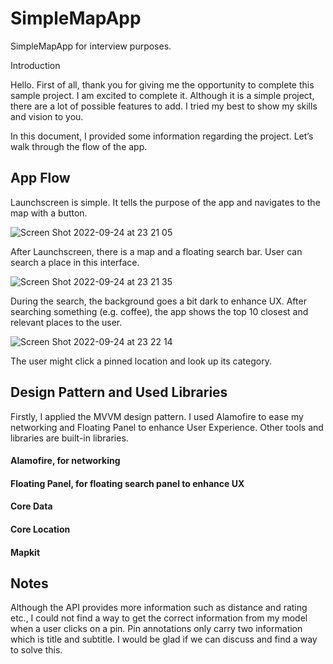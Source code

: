 # SimpleMapApp
SimpleMapApp for interview purposes.

Introduction

Hello. First of all, thank you for giving me the opportunity to complete this sample project. I am excited to complete it. Although it is a simple project, there are a lot of possible features to add. I tried my best to show my skills and vision to you. 

In this document, I provided some information regarding the project. Let’s walk through the flow of the app. 


## App Flow

Launchscreen is simple. It tells the purpose of the app and navigates to the map with a button.

![Screen Shot 2022-09-24 at 23 21 05](https://user-images.githubusercontent.com/38487440/192117527-049851bb-10c8-4e2f-be03-1f2e6d47bb87.png)


After Launchscreen, there is a map and a floating search bar. User can search a place in this interface.

![Screen Shot 2022-09-24 at 23 21 35](https://user-images.githubusercontent.com/38487440/192117559-ccd9f5bb-c553-4683-b708-53a316742cc5.png)


During the search, the background goes a bit dark to enhance UX.
After searching something (e.g. coffee), the app shows the top 10 closest and relevant places to the user. 

![Screen Shot 2022-09-24 at 23 22 14](https://user-images.githubusercontent.com/38487440/192117579-7e3e5c4e-e685-4b60-8ae8-ec5d8846d294.png)

The user might click a pinned location and look up its category. 



## Design Pattern and Used Libraries

Firstly, I applied the MVVM design pattern. I used Alamofire to ease my networking and Floating Panel to enhance User Experience. Other tools and libraries are built-in libraries.

####  Alamofire, for networking
#### Floating Panel, for floating search panel to enhance UX
#### Core Data
#### Core Location
#### Mapkit



## Notes


Although the API provides more information such as distance and rating etc., I could not find a way to get the correct information from my model when a user clicks on a pin. Pin annotations only carry two information which is title and subtitle. I would be glad if we can discuss and find a way to solve this.


